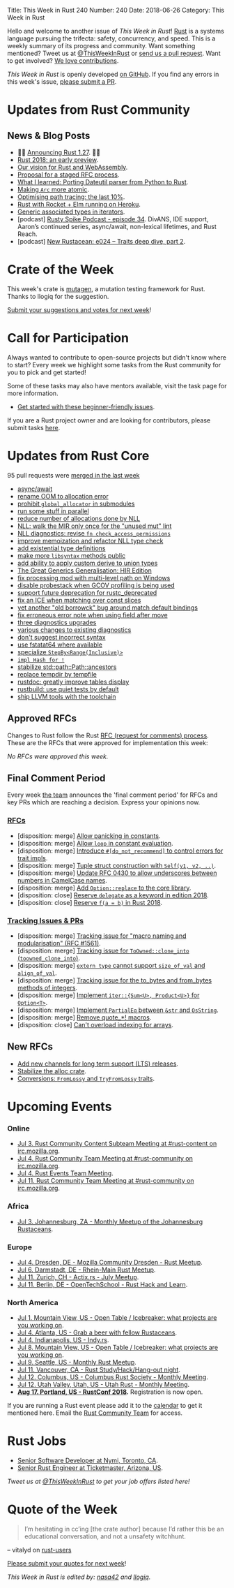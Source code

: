 Title: This Week in Rust 240
Number: 240
Date: 2018-06-26
Category: This Week in Rust

Hello and welcome to another issue of *This Week in Rust*!
[Rust](http://rust-lang.org) is a systems language pursuing the trifecta: safety, concurrency, and speed.
This is a weekly summary of its progress and community.
Want something mentioned? Tweet us at [@ThisWeekInRust](https://twitter.com/ThisWeekInRust) or [send us a pull request](https://github.com/cmr/this-week-in-rust).
Want to get involved? [We love contributions](https://github.com/rust-lang/rust/blob/master/CONTRIBUTING.md).

*This Week in Rust* is openly developed [on GitHub](https://github.com/cmr/this-week-in-rust).
If you find any errors in this week's issue, [please submit a PR](https://github.com/cmr/this-week-in-rust/pulls).

# Updates from Rust Community

## News & Blog Posts

* 🎈🎉 [Announcing Rust 1.27](https://blog.rust-lang.org/2018/06/21/Rust-1.27.html). 🎉🎈
* [Rust 2018: an early preview](https://internals.rust-lang.org/t/rust-2018-an-early-preview/7776).
* [Our vision for Rust and WebAssembly](https://rustwasm.github.io/2018/06/25/vision-for-rust-and-wasm.html).
* [Proposal for a staged RFC process](http://smallcultfollowing.com/babysteps/blog/2018/06/20/proposal-for-a-staged-rfc-process/).
* [What I learned: Porting Dateutil parser from Python to Rust](https://speice.io/2018/06/dateutil-parser-to-rust.html).
* [Making `Arc` more atomic](https://vorner.github.io/2018/06/24/arc-more-atomic.html).
* [Optimising path tracing: the last 10%](https://bitshifter.github.io/blog/2018/06/20/the-last-10-percent/).
* [Rust with Rocket + Elm running on Heroku](http://ethanfrei.com/posts/rust-with-rocket-elm-running-on-heroku.html).
* [Generic associated types in iterators](https://boiethios.gitlab.io/blog/2018-06-21_GATs_iterators.html).
* [podcast] [Rusty Spike Podcast - episode 34](https://rusty-spike.blubrry.net/2018/06/20/episode-34-jun-20-2018/). DivANS, IDE support, Aaron’s continued series, async/await, non-lexical lifetimes, and Rust Reach.
* [podcast] [New Rustacean: e024 – Traits deep dive, part 2](https://newrustacean.com/show_notes/e024/).

# Crate of the Week

This week's crate is [mutagen](https://github.com/llogiq/mutagen), a mutation testing framework for Rust. Thanks to llogiq for the suggestion.

[Submit your suggestions and votes for next week][submit_crate]!

[submit_crate]: https://users.rust-lang.org/t/crate-of-the-week/2704

# Call for Participation

Always wanted to contribute to open-source projects but didn't know where to start?
Every week we highlight some tasks from the Rust community for you to pick and get started!

Some of these tasks may also have mentors available, visit the task page for more information.

* [Get started with these beginner-friendly issues](https://www.rustaceans.org/findwork/starters).

If you are a Rust project owner and are looking for contributors, please submit tasks [here][guidelines].

[guidelines]: https://users.rust-lang.org/t/twir-call-for-participation/4821

# Updates from Rust Core

95 pull requests were [merged in the last week][merged]

[merged]: https://github.com/search?q=is%3Apr+org%3Arust-lang+is%3Amerged+merged%3A2018-06-18..2018-06-25

* [async/await](https://github.com/rust-lang/rust/pull/51580)
* [rename OOM to allocation error](https://github.com/rust-lang/rust/pull/51543)
* [prohibit `global_allocator` in submodules](https://github.com/rust-lang/rust/pull/51335)
* [run some stuff in parallel](https://github.com/rust-lang/rust/pull/51383)
* [reduce number of allocations done by NLL](https://github.com/rust-lang/rust/pull/51617)
* [NLL: walk the MIR only once for the "unused mut" lint](https://github.com/rust-lang/rust/pull/51660)
* [NLL diagnostics: revise `fn check_access_permissions`](https://github.com/rust-lang/rust/pull/51275)
* [improve memoization and refactor NLL type check](https://github.com/rust-lang/rust/pull/51460)
* [add existential type definitions](https://github.com/rust-lang/rust/pull/51414)
* [make more `libsyntax` methods public](https://github.com/rust-lang/rust/pull/51664)
* [add ability to apply custom derive to union types](https://github.com/rust-lang/rust/pull/50383)
* [The Great Generics Generalisation: HIR Edition](https://github.com/rust-lang/rust/pull/48149)
* [fix processing mod with multi-level path on Windows](https://github.com/rust-lang/rust/pull/51278)
* [disable probestack when GCOV profiling is being used](https://github.com/rust-lang/rust/pull/51666)
* [support future deprecation for rustc_deprecated](https://github.com/rust-lang/rust/pull/51681)
* [fix an ICE when matching over const slices](https://github.com/rust-lang/rust/pull/51733)
* [yet another "old borrowck" bug around match default bindings](https://github.com/rust-lang/rust/pull/51686)
* [fix erroneous error note when using field after move](https://github.com/rust-lang/rust/pull/51688)
* [three diagnostics upgrades](https://github.com/rust-lang/rust/pull/51750)
* [various changes to existing diagnostics](https://github.com/rust-lang/rust/pull/51463)
* [don't suggest incorrect syntax](https://github.com/rust-lang/rust/pull/51670)
* [use fstatat64 where available](https://github.com/rust-lang/rust/pull/51785)
* [specialize `StepBy<Range(Inclusive)>`](https://github.com/rust-lang/rust/pull/51601)
* [`impl Hash for !`](https://github.com/rust-lang/rust/pull/51404)
* [stabilize std::path::Path::ancestors](https://github.com/rust-lang/rust/pull/50894)
* [replace tempdir by tempfile](https://github.com/rust-lang/rust/pull/50698)
* [rustdoc: greatly improve tables display](https://github.com/rust-lang/rust/pull/51482)
* [rustbuild: use quiet tests by default](https://github.com/rust-lang/rust/pull/51367)
* [ship LLVM tools with the toolchain](https://github.com/rust-lang/rust/pull/50336)

## Approved RFCs

Changes to Rust follow the Rust [RFC (request for comments)
process](https://github.com/rust-lang/rfcs#rust-rfcs). These
are the RFCs that were approved for implementation this week:

*No RFCs were approved this week.*

## Final Comment Period

Every week [the team](https://www.rust-lang.org/team.html) announces the
'final comment period' for RFCs and key PRs which are reaching a
decision. Express your opinions now.

### [RFCs](https://github.com/rust-lang/rfcs/labels/final-comment-period)

* [disposition: merge] [Allow panicking in constants](https://github.com/rust-lang/rfcs/pull/2345).
* [disposition: merge] [Allow `loop` in constant evaluation](https://github.com/rust-lang/rfcs/pull/2344).
* [disposition: merge] [Introduce `#[do_not_recommend]` to control errors for trait impls](https://github.com/rust-lang/rfcs/pull/2397).
* [disposition: merge] [Tuple struct construction with `Self(v1, v2, ..)`](https://github.com/rust-lang/rfcs/pull/2302).
* [disposition: merge] [Update RFC 0430 to allow underscores between numbers in CamelCase names](https://github.com/rust-lang/rfcs/pull/2478).
* [disposition: merge] [Add `Option::replace` to the core library](https://github.com/rust-lang/rfcs/pull/2296).
* [disposition: close] [Reserve `delegate` as a keyword in edition 2018](https://github.com/rust-lang/rfcs/pull/2429).
* [disposition: close] [Reserve `f(a = b)` in Rust 2018](https://github.com/rust-lang/rfcs/pull/2443).

### [Tracking Issues & PRs](https://github.com/rust-lang/rust/labels/final-comment-period)

* [disposition: merge] [Tracking issue for "macro naming and modularisation" (RFC #1561)](https://github.com/rust-lang/rust/issues/35896).
* [disposition: merge] [Tracking issue for `ToOwned::clone_into` (`toowned_clone_into`)](https://github.com/rust-lang/rust/issues/41263).
* [disposition: merge] [`extern type` cannot support `size_of_val` and `align_of_val`](https://github.com/rust-lang/rust/issues/49708).
* [disposition: merge] [Tracking issue for the to_bytes and from_bytes methods of integers](https://github.com/rust-lang/rust/issues/49792).
* [disposition: merge] [Implement `iter::{Sum<U>, Product<U>}` for `Option<T>`](https://github.com/rust-lang/rust/pull/50884).
* [disposition: merge] [Implement `PartialEq` between `&str` and `OsString`](https://github.com/rust-lang/rust/pull/51178).
* [disposition: merge] [Remove quote_*! macros](https://github.com/rust-lang/rust/pull/51285).
* [disposition: close] [Can't overload indexing for arrays](https://github.com/rust-lang/rust/issues/49786).

## New RFCs

* [Add new channels for long term support (LTS) releases](https://github.com/rust-lang/rfcs/pull/2483).
* [Stabilize the alloc crate](https://github.com/rust-lang/rfcs/pull/2480).
* [Conversions: `FromLossy` and `TryFromLossy` traits](https://github.com/rust-lang/rfcs/pull/2484).

# Upcoming Events

### Online

* [Jul  3. Rust Community Content Subteam Meeting at #rust-content on irc.mozilla.org](irc://irc.mozilla.org/rust-content).
* [Jul  4. Rust Community Team Meeting at #rust-community on irc.mozilla.org](irc://irc.mozilla.org/rust-community).
* [Jul  4. Rust Events Team Meeting](https://t.me/joinchat/EkKINhHCgZ9llzvPidOssA).
* [Jul 11. Rust Community Team Meeting at #rust-community on irc.mozilla.org](irc://irc.mozilla.org/rust-community).

### Africa

* [Jul  3. Johannesburg, ZA - Monthly Meetup of the Johannesburg Rustaceans](https://www.meetup.com/Johannesburg-Rust-Meetup/events/cpblrnyxkbfb/).

### Europe

* [Jul  4. Dresden, DE - Mozilla Community Dresden - Rust Meetup](https://www.meetup.com/Mozilla-Community-Dresden/events/252020329/).
* [Jul  6. Darmstadt, DE - Rhein-Main Rust Meetup](https://www.meetup.com/Rust-Rhein-Main/events/251928672).
* [Jul 11. Zurich, CH - Actix.rs - July Meetup](https://www.meetup.com/Rust-Zurich/events/250386292/).
* [Jul 11. Berlin, DE - OpenTechSchool - Rust Hack and Learn](https://www.meetup.com/opentechschool-berlin/events/xkdlvpyxkbpb/).

### North America

* [Jul  1. Mountain View, US - Open Table / Icebreaker: what projects are you working on](https://www.meetup.com/Rust-Dev-in-Mountain-View/events/glnfcpyxkbcb/).
* [Jul  4. Atlanta, US - Grab a beer with fellow Rustaceans](https://www.meetup.com/Rust-ATL/events/rhvgrmyxkbgb/).
* [Jul  4. Indianapolis, US - Indy.rs](https://www.meetup.com/indyrs/events/mffbtpyxkbgb/).
* [Jul  8. Mountain View, US - Open Table / Icebreaker: what projects are you working on](https://www.meetup.com/Rust-Dev-in-Mountain-View/events/glnfcpyxkblb/).
* [Jul  9. Seattle, US - Monthly Rust Meetup](https://www.meetup.com/Seattle-Rust-Meetup/events/pkggvpyxkbmb/).
* [Jul 11. Vancouver, CA - Rust Study/Hack/Hang-out night](https://www.meetup.com/Vancouver-Rust/events/dqldspyxjbkc/).
* [Jul 12. Columbus, US - Columbus Rust Society - Monthly Meeting](https://www.meetup.com/columbus-rs/events/dbcfrpyxkbqb/).
* [Jul 12. Utah Valley, Utah, US - Utah Rust - Monthly Meeting](https://www.meetup.com/utahrust/events/251816575/).
* **[Aug 17. Portland, US - RustConf 2018](http://rustconf.com/).** Registration is now open.

If you are running a Rust event please add it to the [calendar] to get
it mentioned here. Email the [Rust Community Team][community] for access.

[calendar]: https://www.google.com/calendar/embed?src=apd9vmbc22egenmtu5l6c5jbfc%40group.calendar.google.com
[community]: mailto:community-team@rust-lang.org

# Rust Jobs

* [Senior Software Developer at Nymi, Toronto, CA](https://nymi.com/careers/sr-software).
* [Senior Rust Engineer at Ticketmaster, Arizona, US](https://www.reddit.com/r/rust/comments/8s0tk1/9095_remote_senior_rust_engineer_ticketmaster/).

*Tweet us at [@ThisWeekInRust](https://twitter.com/ThisWeekInRust) to get your job offers listed here!*

# Quote of the Week

> I’m hesitating in cc’ing [the crate author] because I’d rather this be an educational conversation, and not a unsafety witchhunt.

– vitalyd on [rust-users](https://users.rust-lang.org/t/how-not-to-use-unsafe-code/18170/13)

[Please submit your quotes for next week][submit]!

[submit]: http://users.rust-lang.org/t/twir-quote-of-the-week/328

*This Week in Rust is edited by: [nasa42](https://github.com/nasa42) and [llogiq](https://github.com/llogiq).*
